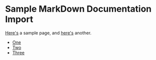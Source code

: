 # Sample MarkDown Documentation Import

[Here's](./sample.md) a sample page, and [here's](./another.md) another.

- [One][one_page]
- [Two](/two/README.md)
- <a href="/three/README.md">Three</a>

[one_page]: /one/README.md
